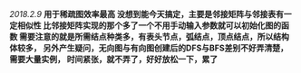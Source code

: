 
*2018.2.9*
**用于稀疏图效率最高
没想到能今天搞定，主要是邻接矩阵与邻接表有一定相似性
比邻接矩阵实现的那个多了一个不用手动输入参数就可以初始化图的函数
需要注意的就是所需结点种类多，有表头节点，弧结点，顶点结点，所以结构体较多，
另外产生疑问，无向图与有向图创建后的DFS与BFS差别不好弄清楚，需要大量实例，
时间紧张，就不弄了，好好放松一下，累了**
